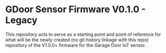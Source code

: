 # GDoor Sensor Firmware V0.1.0 - Legacy

This repository acts to serve as a starting point and point of reference for what will be the newly created (no git history linkage with this repo) repository of the V1.0.0+ firmware for the Garage Door IoT sensor.